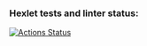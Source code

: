### Hexlet tests and linter status:
[![Actions Status](https://github.com/olikkks/java-project-61/actions/workflows/hexlet-check.yml/badge.svg)](https://github.com/olikkks/java-project-61/actions)
